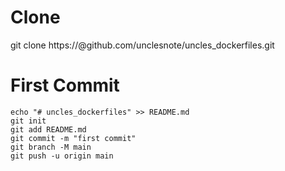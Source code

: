 # Clone
git clone https://<personal access token>@github.com/unclesnote/uncles_dockerfiles.git

# First Commit
```
echo "# uncles_dockerfiles" >> README.md
git init
git add README.md
git commit -m "first commit"
git branch -M main
git push -u origin main
```


